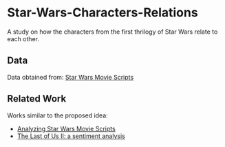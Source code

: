 # Star-Wars-Characters-Relations
A study on how the characters from the first thrilogy of Star Wars relate to each other.
## Data
Data obtained from: [Star Wars Movie Scripts](https://www.kaggle.com/datasets/xvivancos/star-wars-movie-scripts?datasetId=25491&sortBy=voteCount)
## Related Work
Works similar to the proposed idea:
- [Analyzing Star Wars Movie Scripts](https://www.kaggle.com/code/xvivancos/analyzing-star-wars-movie-scripts/report)
- [The Last of Us II: a sentiment analysis](https://www.kaggle.com/code/lazaro97/the-last-of-us-ii-a-sentiment-analysis#Sentiment-and-emotion-lexicons)
